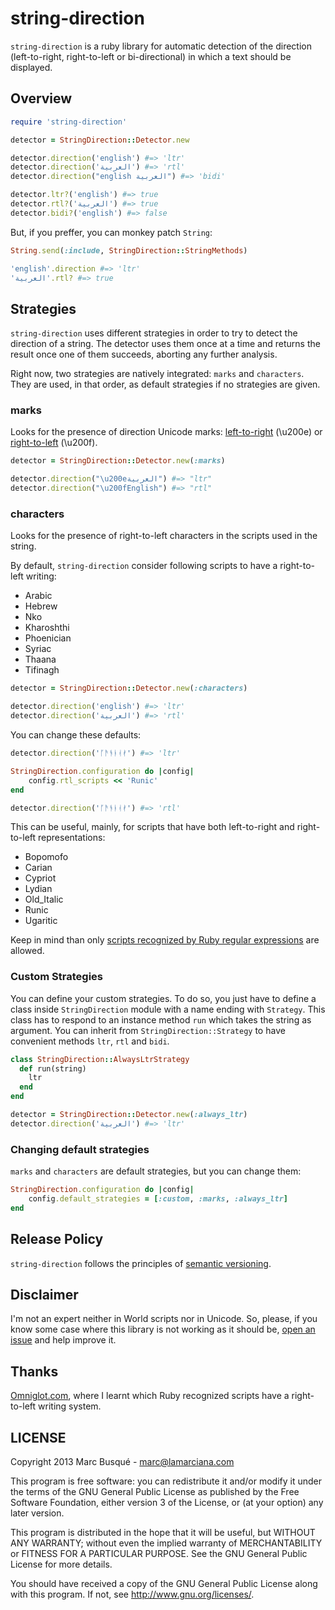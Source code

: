 # string-direction

`string-direction` is a ruby library for automatic detection of the direction (left-to-right, right-to-left or bi-directional) in which a text should be displayed.

## Overview

```ruby
require 'string-direction'

detector = StringDirection::Detector.new

detector.direction('english') #=> 'ltr'
detector.direction('العربية') #=> 'rtl'
detector.direction("english العربية") #=> 'bidi'

detector.ltr?('english') #=> true
detector.rtl?('العربية') #=> true
detector.bidi?('english') #=> false
```

But, if you preffer, you can monkey patch `String`:

```ruby
String.send(:include, StringDirection::StringMethods)

'english'.direction #=> 'ltr'
'العربية'.rtl? #=> true
```

## Strategies

`string-direction` uses different strategies in order to try to detect the direction of a string. The detector uses them once at a time and returns the result once one of them succeeds, aborting any further analysis.

Right now, two strategies are natively integrated: `marks` and `characters`. They are used, in that order, as default strategies if no strategies are given.

### marks

Looks for the presence of direction Unicode marks: [left-to-right](http://en.wikipedia.org/wiki/Left-to-right_mark) (\u200e) or [right-to-left](http://en.wikipedia.org/wiki/Right-to-left_mark) (\u200f).

```ruby
detector = StringDirection::Detector.new(:marks)

detector.direction("\u200eالعربية") #=> "ltr"
detector.direction("\u200fEnglish") #=> "rtl"
```

### characters

Looks for the presence of right-to-left characters in the scripts used in the string.

By default, `string-direction` consider following scripts to have a right-to-left writing:

* Arabic
* Hebrew
* Nko
* Kharoshthi
* Phoenician
* Syriac
* Thaana
* Tifinagh

```ruby
detector = StringDirection::Detector.new(:characters)

detector.direction('english') #=> 'ltr'
detector.direction('العربية') #=> 'rtl'
```

You can change these defaults:

```ruby
detector.direction('ᚪᚫᚬᚭᚮᚯ') #=> 'ltr'

StringDirection.configuration do |config|
    config.rtl_scripts << 'Runic'
end

detector.direction('ᚪᚫᚬᚭᚮᚯ') #=> 'rtl'
```

This can be useful, mainly, for scripts that have both left-to-right and right-to-left representations:

* Bopomofo
* Carian
* Cypriot
* Lydian
* Old_Italic
* Runic
* Ugaritic

Keep in mind than only [scripts recognized by Ruby regular expressions](http://www.ruby-doc.org/core-1.9.3/Regexp.html#label-Character+Properties) are allowed.

### Custom Strategies

You can define your custom strategies. To do so, you just have to define a class inside `StringDirection` module with a name ending with `Strategy`. This class has to respond to an instance method `run` which takes the string as argument. You can inherit from `StringDirection::Strategy` to have convenient methods `ltr`, `rtl` and `bidi`.

```ruby
class StringDirection::AlwaysLtrStrategy
  def run(string)
    ltr
  end
end

detector = StringDirection::Detector.new(:always_ltr)
detector.direction('العربية') #=> 'ltr'
```

### Changing default strategies

`marks` and `characters` are default strategies, but you can change them:

```ruby
StringDirection.configuration do |config|
    config.default_strategies = [:custom, :marks, :always_ltr]
end
```

## Release Policy

`string-direction` follows the principles of [semantic versioning](http://semver.org/).

## Disclaimer

I'm not an expert neither in World scripts nor in Unicode. So, please, if you know some case where this library is not working as it should be, [open an issue](https://github.com/laMarciana/string-direction/issues) and help improve it.

## Thanks

[Omniglot.com](http://www.omniglot.com/), where I learnt which Ruby recognized scripts have a right-to-left writing system.

## LICENSE

Copyright 2013 Marc Busqué - <marc@lamarciana.com>

This program is free software: you can redistribute it and/or modify
it under the terms of the GNU General Public License as published by
the Free Software Foundation, either version 3 of the License, or
(at your option) any later version.

This program is distributed in the hope that it will be useful,
but WITHOUT ANY WARRANTY; without even the implied warranty of
MERCHANTABILITY or FITNESS FOR A PARTICULAR PURPOSE.  See the
GNU General Public License for more details.

You should have received a copy of the GNU General Public License
along with this program.  If not, see <http://www.gnu.org/licenses/>.
